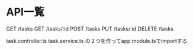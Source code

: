 # API一覧

GET    /tasks
GET    /tasks/:id
POST   /tasks
PUT    /tasks/:id
DELETE /tasks

task.controller.ts
task.service.ts
の２つを作ってapp.module.tsでimportする
